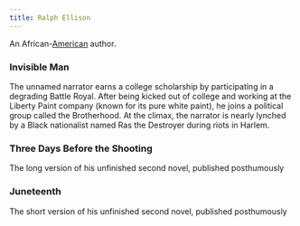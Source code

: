 ```yaml
---
title: Ralph Ellison
---
```


An African-[American](../index.html) author.

### Invisible Man

The unnamed narrator earns a college scholarship by participating in a degrading Battle Royal. After being kicked out of college and working at the Liberty Paint company (known for its pure white paint), he joins a political group called the Brotherhood. At the climax, the narrator is nearly lynched by a Black nationalist named Ras the Destroyer during riots in Harlem.

### Three Days Before the Shooting

The long version of his unfinished second novel, published posthumously

### Juneteenth

The short version of his unfinished second novel, published posthumously
